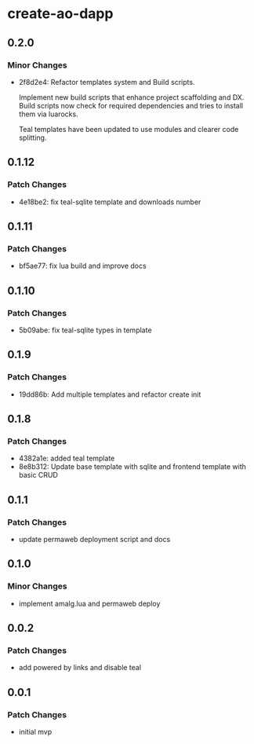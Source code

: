 # create-ao-dapp

## 0.2.0

### Minor Changes

- 2f8d2e4: Refactor templates system and Build scripts.

  Implement new build scripts that enhance project scaffolding and DX.
  Build scripts now check for required dependencies and tries to install them via luarocks.

  Teal templates have been updated to use modules and clearer code splitting.

## 0.1.12

### Patch Changes

- 4e18be2: fix teal-sqlite template and downloads number

## 0.1.11

### Patch Changes

- bf5ae77: fix lua build and improve docs

## 0.1.10

### Patch Changes

- 5b09abe: fix teal-sqlite types in template

## 0.1.9

### Patch Changes

- 19dd86b: Add multiple templates and refactor create init

## 0.1.8

### Patch Changes

- 4382a1e: added teal template
- 8e8b312: Update base template with sqlite and frontend template with basic CRUD

## 0.1.1

### Patch Changes

- update permaweb deployment script and docs

## 0.1.0

### Minor Changes

- implement amalg.lua and permaweb deploy

## 0.0.2

### Patch Changes

- add powered by links and disable teal

## 0.0.1

### Patch Changes

- initial mvp
